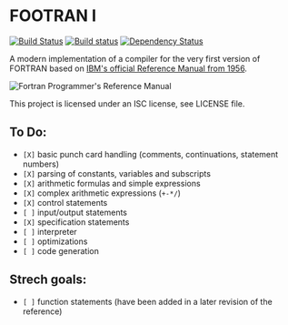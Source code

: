 FOOTRAN I
=========

[![Build Status](https://travis-ci.org/oreissig/FOOTRAN-I.svg)](https://travis-ci.org/oreissig/FOOTRAN-I)
[![Build status](https://ci.appveyor.com/api/projects/status/iln33r0ttco8a7d4?svg=true)](https://ci.appveyor.com/project/oreissig/footran-i)
[![Dependency Status](https://www.versioneye.com/user/projects/564656d6b5b03d0022000862/badge.svg?style=flat)](https://www.versioneye.com/user/projects/564656d6b5b03d0022000862)

A modern implementation of a compiler for the very first version of FORTRAN based on [IBM's official Reference Manual from 1956](http://www.fortran.com/FortranForTheIBM704.pdf).

![Fortran Programmer's Reference Manual](https://upload.wikimedia.org/wikipedia/commons/thumb/0/07/Fortran_acs_cover.jpeg/469px-Fortran_acs_cover.jpeg)

This project is licensed under an ISC license, see LICENSE file.

To Do:
------
- `[X]` basic punch card handling (comments, continuations, statement numbers)
- `[X]` parsing of constants, variables and subscripts
- `[X]` arithmetic formulas and simple expressions
- `[X]` complex arithmetic expressions (`+-*/`)
- `[X]` control statements
- `[ ]` input/output statements
- `[X]` specification statements
- `[ ]` interpreter
- `[ ]` optimizations
- `[ ]` code generation

Strech goals:
-------------
- `[ ]` function statements (have been added in a later revision of the reference)
